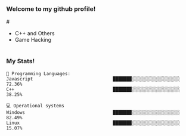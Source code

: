 <h3 id="my-skills"> Welcome to my github profile!</h3>
# 

<ul>
 <li>C++ and Others</li>
 <li>Game Hacking</li>
</ul>

#
<h3 id="my-skills"> My Stats!</h3>

```
💬 Programming Languages: 
Javascript                              ███████░░░░░░░░░░░░░░░░░░   72.36% 
C++                                     ███████░░░░░░░░░░░░░░░░░░   38.25%

💻 Operational systems
Windows                                 ███████░░░░░░░░░░░░░░░░░░   82.49% 
Linux                                   ███████░░░░░░░░░░░░░░░░░░   15.07%
```
